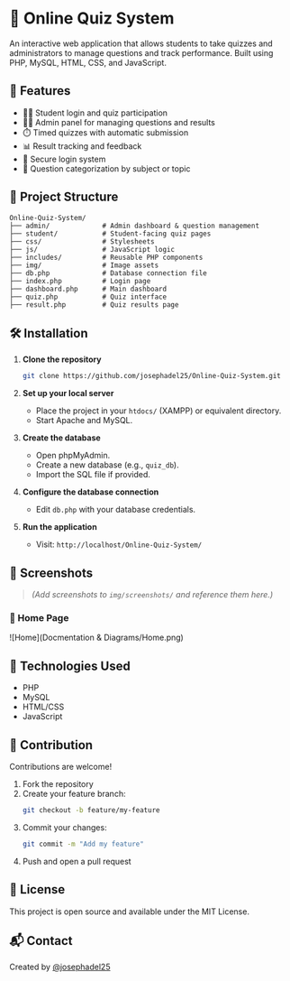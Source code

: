 
# 🧠 Online Quiz System

An interactive web application that allows students to take quizzes and administrators to manage questions and track performance. Built using PHP, MySQL, HTML, CSS, and JavaScript.

## 📌 Features

- 🧑‍🎓 Student login and quiz participation
- 🧑‍💼 Admin panel for managing questions and results
- ⏱️ Timed quizzes with automatic submission
- 📊 Result tracking and feedback
- 🔐 Secure login system
- 🧩 Question categorization by subject or topic

## 📂 Project Structure

```
Online-Quiz-System/
├── admin/             # Admin dashboard & question management
├── student/           # Student-facing quiz pages
├── css/               # Stylesheets
├── js/                # JavaScript logic
├── includes/          # Reusable PHP components
├── img/               # Image assets
├── db.php             # Database connection file
├── index.php          # Login page
├── dashboard.php      # Main dashboard
├── quiz.php           # Quiz interface
├── result.php         # Quiz results page
```

## 🛠️ Installation

1. **Clone the repository**
   ```bash
   git clone https://github.com/josephadel25/Online-Quiz-System.git
   ```

2. **Set up your local server**
   - Place the project in your `htdocs/` (XAMPP) or equivalent directory.
   - Start Apache and MySQL.

3. **Create the database**
   - Open phpMyAdmin.
   - Create a new database (e.g., `quiz_db`).
   - Import the SQL file if provided.

4. **Configure the database connection**
   - Edit `db.php` with your database credentials.

5. **Run the application**
   - Visit: `http://localhost/Online-Quiz-System/`

## 📸 Screenshots

> *(Add screenshots to `img/screenshots/` and reference them here.)*

### 🔐 Home Page
![Home](Docmentation & Diagrams/Home.png)



## 🧪 Technologies Used

- PHP
- MySQL
- HTML/CSS
- JavaScript

## 🤝 Contribution

Contributions are welcome!

1. Fork the repository
2. Create your feature branch:
   ```bash
   git checkout -b feature/my-feature
   ```
3. Commit your changes:
   ```bash
   git commit -m "Add my feature"
   ```
4. Push and open a pull request

## 📄 License

This project is open source and available under the MIT License.

## 📬 Contact

Created by [@josephadel25](https://github.com/josephadel25)
